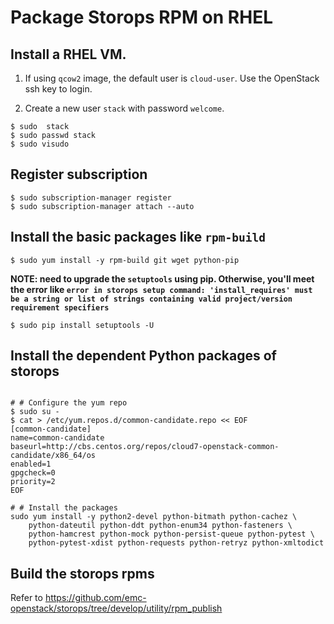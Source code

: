 # Package Storops RPM on RHEL


## Install a RHEL VM.

1. If using `qcow2` image, the default user is `cloud-user`.
Use the OpenStack ssh key to login.

2. Create a new user `stack` with password `welcome`.
```console
$ sudo  stack
$ sudo passwd stack
$ sudo visudo
```

## Register subscription

```console
$ sudo subscription-manager register
$ sudo subscription-manager attach --auto
```

## Install the basic packages like `rpm-build`

```console
$ sudo yum install -y rpm-build git wget python-pip
```

**NOTE: need to upgrade the `setuptools` using pip. Otherwise, you'll meet the error like `error in storops setup command: 'install_requires' must be a string or list of strings containing valid project/version requirement specifiers`**
```console
$ sudo pip install setuptools -U
```

## Install the dependent Python packages of storops 

```console

# # Configure the yum repo
$ sudo su -
$ cat > /etc/yum.repos.d/common-candidate.repo << EOF
[common-candidate]
name=common-candidate
baseurl=http://cbs.centos.org/repos/cloud7-openstack-common-candidate/x86_64/os
enabled=1
gpgcheck=0
priority=2
EOF

# # Install the packages
sudo yum install -y python2-devel python-bitmath python-cachez \ 
    python-dateutil python-ddt python-enum34 python-fasteners \
    python-hamcrest python-mock python-persist-queue python-pytest \ 
    python-pytest-xdist python-requests python-retryz python-xmltodict
```

## Build the storops rpms

Refer to https://github.com/emc-openstack/storops/tree/develop/utility/rpm_publish
